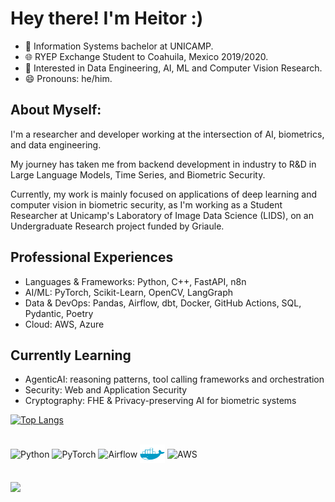 # Hey there! I'm Heitor :)

- 🔭 Information Systems bachelor at UNICAMP.
- 🌐 RYEP Exchange Student to Coahuila, Mexico 2019/2020.
- 🌱 Interested in Data Engineering, AI, ML and Computer Vision Research.
- 😄 Pronouns: he/him.

## About Myself:
I'm a researcher and developer working at the intersection of AI, biometrics, and data engineering.

My journey has taken me from backend development in industry to R&D in Large Language Models, Time Series, and Biometric Security.

Currently, my work is mainly focused on applications of deep learning and computer vision in biometric security, as I'm working as a Student Researcher at Unicamp's Laboratory of Image Data Science (LIDS), on an Undergraduate Research project funded by Griaule.

## Professional Experiences
- Languages & Frameworks: Python, C++, FastAPI, n8n
- AI/ML: PyTorch, Scikit-Learn, OpenCV, LangGraph
- Data & DevOps: Pandas, Airflow, dbt, Docker, GitHub Actions, SQL, Pydantic, Poetry
- Cloud: AWS, Azure

## Currently Learning
- AgenticAI: reasoning patterns, tool calling frameworks and orchestration
- Security: Web and Application Security
- Cryptography: FHE & Privacy-preserving AI for biometric systems


[![Top Langs](https://github-readme-stats.vercel.app/api/top-langs/?username=heitornolla&hide=jupyter%20notebook&layout=compact&theme=radical)](https://github.com/anuraghazra/github-readme-stats)

<div style="display: inline_block"><br>
<div>
  <img align="center" alt="Python" height="30" width="40" src="https://cdn.jsdelivr.net/gh/devicons/devicon@latest/icons/python/python-original.svg">
  <img align="center" alt="PyTorch" height="30" width="40" src="https://cdn.jsdelivr.net/gh/devicons/devicon@latest/icons/pytorch/pytorch-original.svg">
  <img align="center" alt="Airflow" height="30" width="40" src="https://cdn.jsdelivr.net/gh/devicons/devicon@latest/icons/apacheairflow/apacheairflow-original.svg">
  <img align="center" alt="Docker" height="30" width="40" src="https://raw.githubusercontent.com/devicons/devicon/6910f0503efdd315c8f9b858234310c06e04d9c0/icons/docker/docker-plain.svg">
  <img align="center" alt="AWS" height="30" width="40" src="https://cdn.jsdelivr.net/gh/devicons/devicon@latest/icons/amazonwebservices/amazonwebservices-plain-wordmark.svg">

</div>
  
  ##
 
<div>
  <a href="https://www.linkedin.com/in/heitor-nolla/" target="_blank"><img src="https://img.shields.io/badge/-LinkedIn-%230077B5?style=for-the-badge&logo=linkedin&logoColor=white" target="_blank"></a> 
  
</div>
